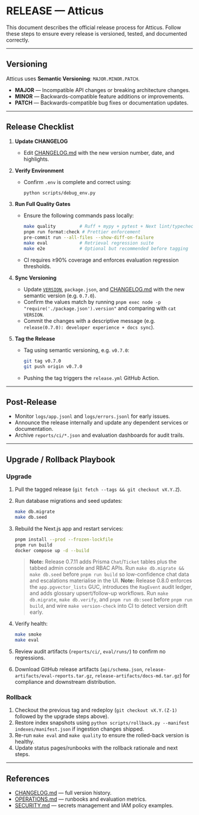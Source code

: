 # RELEASE — Atticus

This document describes the official release process for Atticus.
Follow these steps to ensure every release is versioned, tested, and documented correctly.

---

## Versioning

Atticus uses **Semantic Versioning**: `MAJOR.MINOR.PATCH`.

- **MAJOR** — Incompatible API changes or breaking architecture changes.
- **MINOR** — Backwards-compatible feature additions or improvements.
- **PATCH** — Backwards-compatible bug fixes or documentation updates.

---

## Release Checklist

1. **Update CHANGELOG**
   - Edit [CHANGELOG.md](../CHANGELOG.md) with the new version number, date, and highlights.
2. **Verify Environment**
   - Confirm `.env` is complete and correct using:

     ```bash
     python scripts/debug_env.py
     ```

3. **Run Full Quality Gates**
   - Ensure the following commands pass locally:

     ```bash
     make quality         # Ruff + mypy + pytest + Next lint/typecheck/build + audits
     pnpm run format:check # Prettier enforcement
     pre-commit run --all-files --show-diff-on-failure
     make eval            # Retrieval regression suite
     make e2e             # Optional but recommended before tagging
     ```

   - CI requires ≥90% coverage and enforces evaluation regression thresholds.

4. **Sync Versioning**
   - Update [`VERSION`](../VERSION), `package.json`, and [CHANGELOG.md](../CHANGELOG.md) with the new semantic version (e.g. `0.7.0`).
   - Confirm the values match by running `pnpm exec node -p "require('./package.json').version"` and comparing with `cat VERSION`.
   - Commit the changes with a descriptive message (e.g. `release(0.7.0): developer experience + docs sync`).
5. **Tag the Release**
   - Tag using semantic versioning, e.g. `v0.7.0`:

     ```bash
     git tag v0.7.0
     git push origin v0.7.0
     ```

   - Pushing the tag triggers the `release.yml` GitHub Action.

---

## Post‑Release

- Monitor `logs/app.jsonl` and `logs/errors.jsonl` for early issues.
- Announce the release internally and update any dependent services or documentation.
- Archive `reports/ci/*.json` and evaluation dashboards for audit trails.

---

## Upgrade / Rollback Playbook

### Upgrade

1. Pull the tagged release (`git fetch --tags && git checkout vX.Y.Z`).
2. Run database migrations and seed updates:

   ```bash
   make db.migrate
   make db.seed
   ```

3. Rebuild the Next.js app and restart services:

   ```bash
   pnpm install --prod --frozen-lockfile
   pnpm run build
   docker compose up -d --build
   ```

    > **Note:** Release 0.7.11 adds Prisma `Chat`/`Ticket` tables plus the tabbed admin console and RBAC APIs. Run `make db.migrate && make db.seed` before `pnpm run build` so low-confidence chat data and escalations materialise in the UI.
    > **Note:** Release 0.8.0 enforces the `app.pgvector_lists` GUC, introduces the `RagEvent` audit ledger, and adds glossary upsert/follow-up workflows. Run `make db.migrate`, `make db.verify`, and `pnpm run db:seed` before `pnpm run build`, and wire `make version-check` into CI to detect version drift early.

4. Verify health:

   ```bash
   make smoke
   make eval
   ```

5. Review audit artifacts (`reports/ci/`, `eval/runs/`) to confirm no regressions.
6. Download GitHub release artifacts (`api/schema.json`, `release-artifacts/eval-reports.tar.gz`, `release-artifacts/docs-md.tar.gz`) for compliance and downstream distribution.

### Rollback

1. Checkout the previous tag and redeploy (`git checkout vX.Y.(Z-1)` followed by the upgrade steps above).
2. Restore index snapshots using `python scripts/rollback.py --manifest indexes/manifest.json` if ingestion changes shipped.
3. Re-run `make eval` and `make quality` to ensure the rolled-back version is healthy.
4. Update status pages/runbooks with the rollback rationale and next steps.

---

## References

- [CHANGELOG.md](../CHANGELOG.md) — full version history.
- [OPERATIONS.md](OPERATIONS.md) — runbooks and evaluation metrics.
- [SECURITY.md](SECURITY.md) — secrets management and IAM policy examples.
